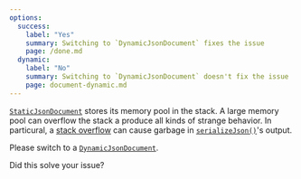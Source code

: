 ```yaml
---
options:
  success:
    label: "Yes"
    summary: Switching to `DynamicJsonDocument` fixes the issue
    page: /done.md
  dynamic:
    label: "No"
    summary: Switching to `DynamicJsonDocument` doesn't fix the issue
    page: document-dynamic.md
---
```


[`StaticJsonDocument`](/v7/api/staticjsondocument/) stores its memory pool in the stack.
A large memory pool can overflow the stack a produce all kinds of strange behavior.
In particural, a [stack overflow](https://en.wikipedia.org/wiki/Stack_buffer_overflow) can cause garbage in [`serializeJson()`](/v7/api/json/serializejson/)'s output.

Please switch to a [`DynamicJsonDocument`](/v7/api/dynamicjsondocument/).

Did this solve your issue?
